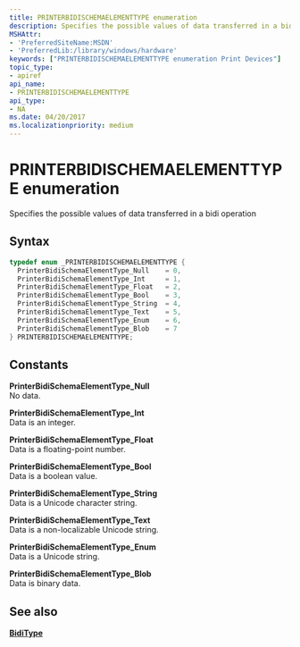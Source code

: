 ```yaml
---
title: PRINTERBIDISCHEMAELEMENTTYPE enumeration
description: Specifies the possible values of data transferred in a bidi operation.
MSHAttr:
- 'PreferredSiteName:MSDN'
- 'PreferredLib:/library/windows/hardware'
keywords: ["PRINTERBIDISCHEMAELEMENTTYPE enumeration Print Devices"]
topic_type:
- apiref
api_name:
- PRINTERBIDISCHEMAELEMENTTYPE
api_type:
- NA
ms.date: 04/20/2017
ms.localizationpriority: medium
---
```


# PRINTERBIDISCHEMAELEMENTTYPE enumeration

Specifies the possible values of data transferred in a bidi operation

## Syntax

```cpp
typedef enum _PRINTERBIDISCHEMAELEMENTTYPE { 
  PrinterBidiSchemaElementType_Null    = 0,
  PrinterBidiSchemaElementType_Int     = 1,
  PrinterBidiSchemaElementType_Float   = 2,
  PrinterBidiSchemaElementType_Bool    = 3,
  PrinterBidiSchemaElementType_String  = 4,
  PrinterBidiSchemaElementType_Text    = 5,
  PrinterBidiSchemaElementType_Enum    = 6,
  PrinterBidiSchemaElementType_Blob    = 7
} PRINTERBIDISCHEMAELEMENTTYPE;
```

## Constants

**PrinterBidiSchemaElementType\_Null**  
No data.

**PrinterBidiSchemaElementType\_Int**  
Data is an integer.

**PrinterBidiSchemaElementType\_Float**  
Data is a floating-point number.

**PrinterBidiSchemaElementType\_Bool**  
Data is a boolean value.

**PrinterBidiSchemaElementType\_String**  
Data is a Unicode character string.

**PrinterBidiSchemaElementType\_Text**  
Data is a non-localizable Unicode string.

**PrinterBidiSchemaElementType\_Enum**  
Data is a Unicode string.

**PrinterBidiSchemaElementType\_Blob**  
Data is binary data.

## See also

[**BidiType**](iprinterbidischemaelement-biditype.md)
